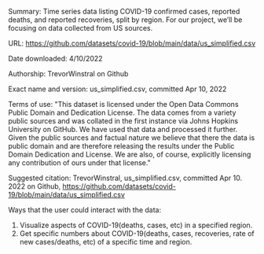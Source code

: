 Summary: Time series data listing COVID-19 confirmed cases, reported deaths, and reported recoveries, split by region. For our project, we’ll be focusing on data collected from US sources. 

URL: https://github.com/datasets/covid-19/blob/main/data/us_simplified.csv

Date downloaded: 4/10/2022

Authorship: TrevorWinstral on Github 

Exact name and version: us_simplified.csv, committed Apr 10, 2022

Terms of use:
"This dataset is licensed under the Open Data Commons Public Domain and Dedication License.
The data comes from a variety public sources and was collated in the first instance via Johns Hopkins University on GitHub. We have used that data and processed it further. Given the public sources and factual nature we believe that there the data is public domain and are therefore releasing the results under the Public Domain Dedication and License. We are also, of course, explicitly licensing any contribution of ours under that license."

Suggested citation: TrevorWinstral, us_simplified.csv, committed Apr 10. 2022 on Github, https://github.com/datasets/covid-19/blob/main/data/us_simplified.csv

Ways that the user could interact with the data:
  1. Visualize aspects of COVID-19(deaths, cases, etc) in a specified region.
  2. Get specific numbers about COVID-19(deaths, cases, recoveries, rate of new cases/deaths, etc) of a specific time and region. 

